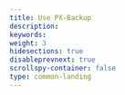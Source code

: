 ```yaml
---
title: Use PX-Backup
description: 
keywords: 
weight: 3
hidesections: true
disableprevnext: true
scrollspy-container: false
type: common-landing
---
```

